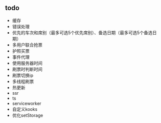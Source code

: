 ## todo

+ 缓存
+ 错误处理
+ 优先的车次和席别（最多可选5个优先席别）、备选日期（最多可选5个备选日期）
+ 多用户联合抢票
+ 护照买票
+ 事件代理
+ 使用服务器时间
+ 刷票时判断时间
+ 刷票切换ip
+ 多线程刷票
+ 热更新
+ ssr
+ ts
+ serviceworker
+ 自定义kooks
+ 优化setStorage

